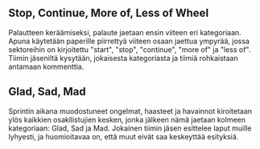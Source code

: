 ## Stop, Continue, More of, Less of Wheel 

Palautteen keräämiseksi, palaute jaetaan ensin viiteen eri kategoriaan. Apuna käytetään paperille piirrettyä viiteen osaan jaettua ympyrää, jossa sektoreihin on kirjoitettu "start", "stop", "continue", "more of" ja "less of". Tiimin jäseniltä kysytään, jokaisesta kategoriasta ja tiimiä rohkaistaan antamaan kommenttia. 


## Glad, Sad, Mad

Sprintin aikana muodostuneet ongelmat, haasteet ja havainnot kiroitetaan ylös kaikkien osakllistujien kesken, jonka jälkeen nämä jaetaan kolmeen kategoriaan: Glad, Sad ja Mad. Jokainen tiimin jäsen esittelee laput muille lyhyesti, ja huomioitavaa on, että muut eivät saa keskeyttää esityksiä.